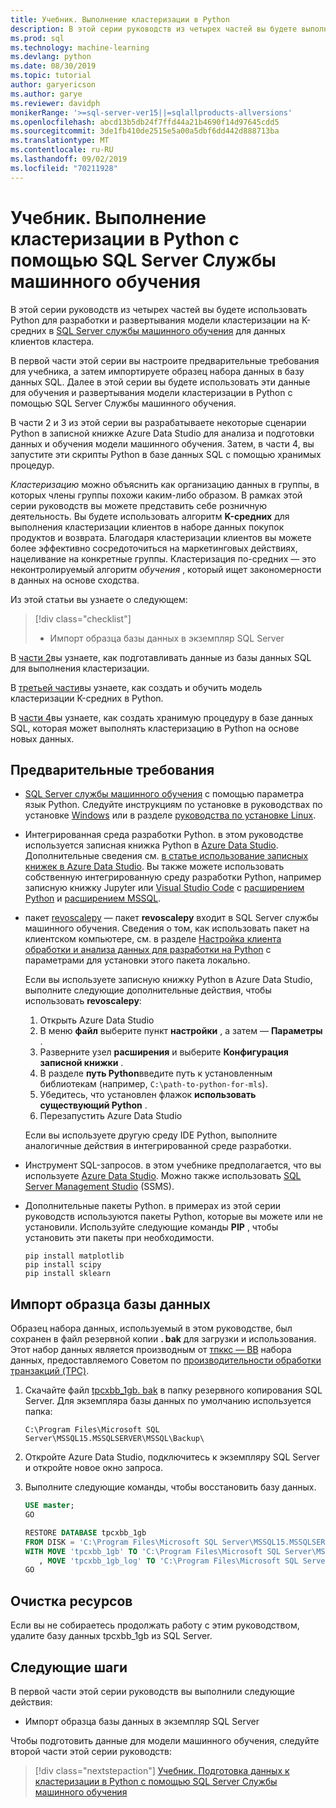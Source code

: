 ```yaml
---
title: Учебник. Выполнение кластеризации в Python
description: В этой серии руководств из четырех частей вы будете выполнять кластеризацию клиентов в базе данных SQL с помощью Python с SQL Server Службы машинного обучения.
ms.prod: sql
ms.technology: machine-learning
ms.devlang: python
ms.date: 08/30/2019
ms.topic: tutorial
author: garyericson
ms.author: garye
ms.reviewer: davidph
monikerRange: '>=sql-server-ver15||=sqlallproducts-allversions'
ms.openlocfilehash: abcd13b5db24f7ffd44a21b4690f14d97645cdd5
ms.sourcegitcommit: 3de1fb410de2515e5a00a5dbf6dd442d888713ba
ms.translationtype: MT
ms.contentlocale: ru-RU
ms.lasthandoff: 09/02/2019
ms.locfileid: "70211928"
---
```

# <a name="tutorial-perform-clustering-in-python-with-sql-server-machine-learning-services"></a>Учебник. Выполнение кластеризации в Python с помощью SQL Server Службы машинного обучения

В этой серии руководств из четырех частей вы будете использовать Python для разработки и развертывания модели кластеризации на K-средних в [SQL Server службы машинного обучения](../what-is-sql-server-machine-learning.md) для данных клиентов кластера.

В первой части этой серии вы настроите предварительные требования для учебника, а затем импортируете образец набора данных в базу данных SQL. Далее в этой серии вы будете использовать эти данные для обучения и развертывания модели кластеризации в Python с помощью SQL Server Службы машинного обучения.

В части 2 и 3 из этой серии вы разрабатываете некоторые сценарии Python в записной книжке Azure Data Studio для анализа и подготовки данных и обучения модели машинного обучения. Затем, в части 4, вы запустите эти скрипты Python в базе данных SQL с помощью хранимых процедур.

*Кластеризацию* можно объяснить как организацию данных в группы, в которых члены группы похожи каким-либо образом. В рамках этой серии руководств вы можете представить себе розничную деятельность. Вы будете использовать алгоритм **K-средних** для выполнения кластеризации клиентов в наборе данных покупок продуктов и возврата. Благодаря кластеризации клиентов вы можете более эффективно сосредоточиться на маркетинговых действиях, нацеливание на конкретные группы.
Кластеризация по-средних — это неконтролируемый алгоритм *обучения* , который ищет закономерности в данных на основе сходства.

Из этой статьи вы узнаете о следующем:

> [!div class="checklist"]
> * Импорт образца базы данных в экземпляр SQL Server

В [части 2](tutorial-python-clustering-model-prepare-data.md)вы узнаете, как подготавливать данные из базы данных SQL для выполнения кластеризации.

В [третьей части](tutorial-python-clustering-model-build.md)вы узнаете, как создать и обучить модель кластеризации K-средних в Python.

В [части 4](tutorial-python-clustering-model-deploy.md)вы узнаете, как создать хранимую процедуру в базе данных SQL, которая может выполнять кластеризацию в Python на основе новых данных.

## <a name="prerequisites"></a>Предварительные требования

* [SQL Server службы машинного обучения](../what-is-sql-server-machine-learning.md) с помощью параметра язык Python. Следуйте инструкциям по установке в руководствах по установке [Windows](../install/sql-machine-learning-services-windows-install.md) или в разделе [руководства по установке Linux](https://docs.microsoft.com/sql/linux/sql-server-linux-setup-machine-learning?toc=%2fsql%2fadvanced-analytics%2ftoc.json&view=sql-server-linux-ver15).

* Интегрированная среда разработки Python. в этом руководстве используется записная книжка Python в [Azure Data Studio](../../azure-data-studio/what-is.md). Дополнительные сведения см. [в статье использование записных книжек в Azure Data Studio](../../azure-data-studio/sql-notebooks.md). Вы также можете использовать собственную интегрированную среду разработки Python, например записную книжку Jupyter или [Visual Studio Code](https://code.visualstudio.com/docs) с [расширением Python](https://marketplace.visualstudio.com/items?itemName=ms-python.python) и [расширением MSSQL](https://marketplace.visualstudio.com/items?itemName=ms-mssql.mssql).

* пакет [revoscalepy](https://docs.microsoft.com/machine-learning-server/python-reference/revoscalepy/revoscalepy-package) — пакет **revoscalepy** входит в SQL Server службы машинного обучения. Сведения о том, как использовать пакет на клиентском компьютере, см. в разделе [Настройка клиента обработки и анализа данных для разработки на Python](../python/setup-python-client-tools-sql.md) с параметрами для установки этого пакета локально.

  Если вы используете записную книжку Python в Azure Data Studio, выполните следующие дополнительные действия, чтобы использовать **revoscalepy**:

  1. Открыть Azure Data Studio
  1. В меню **файл** выберите пункт **настройки** , а затем — **Параметры** .
  1. Разверните узел **расширения** и выберите **Конфигурация записной книжки** .
  1. В разделе **путь Python**введите путь к установленным библиотекам (например, `C:\path-to-python-for-mls`).
  1. Убедитесь, что установлен флажок **использовать существующий Python** .
  1. Перезапустить Azure Data Studio

  Если вы используете другую среду IDE Python, выполните аналогичные действия в интегрированной среде разработки.

* Инструмент SQL-запросов. в этом учебнике предполагается, что вы используете [Azure Data Studio](../../azure-data-studio/what-is.md). Можно также использовать [SQL Server Management Studio](../../ssms/sql-server-management-studio-ssms.md) (SSMS).

* Дополнительные пакеты Python. в примерах из этой серии руководств используются пакеты Python, которые вы можете или не установили. Используйте следующие команды **PIP** , чтобы установить эти пакеты при необходимости.

  ```console
  pip install matplotlib
  pip install scipy
  pip install sklearn
  ```

## <a name="import-the-sample-database"></a>Импорт образца базы данных

Образец набора данных, используемый в этом руководстве, был сохранен в файл резервной копии **. bak** для загрузки и использования. Этот набор данных является производным от [тпккс — BB](http://www.tpc.org/tpcx-bb/default.asp) набора данных, предоставляемого Советом по [производительности обработки транзакций (TPC)](http://www.tpc.org/default.asp).

1. Скачайте файл [tpcxbb_1gb. bak](https://sqlchoice.blob.core.windows.net/sqlchoice/static/tpcxbb_1gb.bak) в папку резервного копирования SQL Server. Для экземпляра базы данных по умолчанию используется папка:

   `C:\Program Files\Microsoft SQL Server\MSSQL15.MSSQLSERVER\MSSQL\Backup\`

1. Откройте Azure Data Studio, подключитесь к экземпляру SQL Server и откройте новое окно запроса.

1. Выполните следующие команды, чтобы восстановить базу данных.

   ```sql
   USE master;
   GO

   RESTORE DATABASE tpcxbb_1gb
   FROM DISK = 'C:\Program Files\Microsoft SQL Server\MSSQL15.MSSQLSERVER\MSSQL\Backup\tpcxbb_1gb.bak'
   WITH MOVE 'tpcxbb_1gb' TO 'C:\Program Files\Microsoft SQL Server\MSSQL15.MSSQLSERVER\MSSQL\DATA\tpcxbb_1gb.mdf'
      , MOVE 'tpcxbb_1gb_log' TO 'C:\Program Files\Microsoft SQL Server\MSSQL15.MSSQLSERVER\MSSQL\DATA\tpcxbb_1gb.ldf';
   GO
   ```

## <a name="clean-up-resources"></a>Очистка ресурсов

Если вы не собираетесь продолжать работу с этим руководством, удалите базу данных tpcxbb_1gb из SQL Server.

## <a name="next-steps"></a>Следующие шаги

В первой части этой серии руководств вы выполнили следующие действия:

* Импорт образца базы данных в экземпляр SQL Server

Чтобы подготовить данные для модели машинного обучения, следуйте второй части этой серии руководств:

> [!div class="nextstepaction"]
> [Учебник. Подготовка данных к кластеризации в Python с помощью SQL Server Службы машинного обучения](tutorial-python-clustering-model-prepare-data.md)
